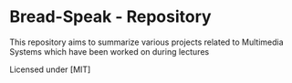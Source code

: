 # Bread-Speak - Repository

This repository aims to summarize various projects related to Multimedia Systems which have been worked on during lectures

Licensed under [MIT]
